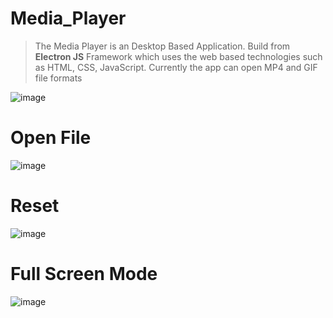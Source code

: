 # Media_Player
> The Media Player is an Desktop Based Application. Build from **Electron JS** Framework which uses the web based technologies such as HTML, CSS, JavaScript. Currently the app can open MP4 and GIF file formats

![image](https://user-images.githubusercontent.com/91420481/169043948-5f9d1a8d-ecf1-4a53-bd62-51bddee74e98.png)

# Open File

![image](https://user-images.githubusercontent.com/91420481/169044382-7b906882-4531-4d25-89d3-2b706f658f48.png)

# Reset

![image](https://user-images.githubusercontent.com/91420481/169044599-3ff95056-9fd0-45c2-be95-e4d36267639a.png)

# Full Screen Mode

![image](https://user-images.githubusercontent.com/91420481/169044748-daae3c7b-80da-4164-907b-ac127d291d47.png)
